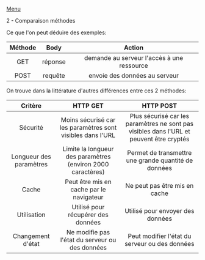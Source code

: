 [Menu](../menu.md)

2 - Comparaison méthodes  

Ce que  l'on peut déduire des exemples:

| Méthode | Body     |                  Action                    |   
|:-------:|:--------:|:------------------------------------------:|
|  GET    | réponse  | demande au serveur l'accès à une ressource |   
|  POST   | requête  |       envoie des données au serveur        |   


On trouve dans la littérature d'autres différences entre ces 2 méthodes:

|          Critère          |                          HTTP GET	                          |HTTP POST                                                                                |
|:-------------------------:|:-----------------------------------------------------------:|:---------------------------------------------------------------------------------------:|
|         Sécurité          | Moins sécurisé car les paramètres sont visibles dans l'URL  |Plus sécurisé car les paramètres ne sont pas visibles dans l'URL et peuvent être cryptés |
| Longueur des paramètres 	 | Limite la longueur des paramètres (environ 2000 caractères) |Permet de transmettre une grande quantité de données                                     |
|           Cache           |      Peut être mis en cache par le navigateur	           | Ne peut pas être mis en cache                                                           |
|        Utilisation        |             Utilisé pour récupérer des données	           | Utilisé pour envoyer des données                                                        |
|     Changement d'état     |      Ne modifie pas l'état du serveur ou des données	       | Peut modifier l'état du serveur ou des données                                          |

